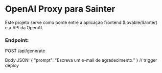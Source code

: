 # OpenAI Proxy para Sainter

Este projeto serve como ponte entre a aplicação frontend (Lovable/Sainter) e a API da OpenAI.

### Endpoint:
POST /api/generate

Body JSON:
{
  "prompt": "Escreva um e-mail de agradecimento."
}
// trigger deploy
